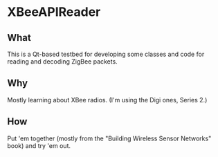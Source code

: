 XBeeAPIReader
=============

## What

This is a Qt-based testbed for developing some classes and code for reading and decoding ZigBee packets.

## Why

Mostly learning about XBee radios. (I'm using the Digi ones, Series 2.)

## How

Put 'em together (mostly from the "Building Wireless Sensor Networks" book) and try 'em out.
